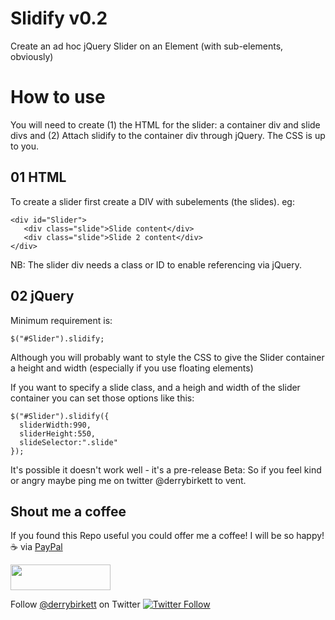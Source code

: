 Slidify v0.2
=======

Create an ad hoc jQuery Slider on an Element (with sub-elements, obviously)

How to use
==========

You will need to create (1) the HTML for the slider: a container div and slide divs and (2) Attach slidify to the container div through jQuery.  The CSS is up to you.

01 HTML
-------

To create a slider first create a DIV with subelements (the slides). eg:

    <div id="Slider">
       <div class="slide">Slide content</div>
       <div class="slide">Slide 2 content</div>
    </div>

NB: The slider div needs a class or ID to enable referencing via jQuery.

02 jQuery
----------

Minimum requirement is:

    $("#Slider").slidify;

Although you will probably want to style the CSS to give the Slider container a height and width (especially if you use floating elements)

If you want to specify a slide class, and a heigh and width of the slider container you can set those options like this:

    $("#Slider").slidify({
      sliderWidth:990,
      sliderHeight:550,
      slideSelector:".slide"
    });

It's possible it doesn't work well - it's a pre-release Beta: So if you feel kind or angry maybe ping me on twitter @derrybirkett to vent.

## Shout me a coffee
If you found this Repo useful you could offer me a coffee! I will be so happy! ☕️ via [PayPal](https://www.paypal.me/derrybirkett/5) 

<a href="https://www.paypal.me/derrybirkett/5">
  <img width="160" height="41" src="http://derrybirkett.com/wp-content/uploads/2018/03/paypal-badge.png" >
</a>

Follow [@derrybirkett](https://twitter.com/derrybirkett) on Twitter [![Twitter Follow](https://img.shields.io/twitter/follow/derrybirkett.svg?style=social&label=Follow)]()
